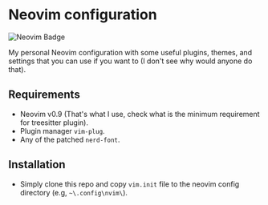 # Neovim configuration

![Neovim Badge](https://img.shields.io/badge/Neovim-57A143?style=for-the-badge&logo=neovim&logoColor=57A143&labelColor=black)

My personal Neovim configuration with some useful plugins, themes, and settings that you can use if you want to (I don't see why would anyone do that).

## Requirements

 - Neovim v0.9 (That's what I use, check what is the minimum requirement for treesitter plugin).
 - Plugin manager `vim-plug`.
 - Any of the patched `nerd-font`.

## Installation
 - Simply clone this repo and copy `vim.init` file to the neovim config directory (e.g, `~\.config\nvim\`).
